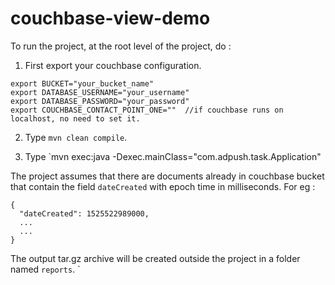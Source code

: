 # couchbase-view-demo

To run the project, at the root level of  the project, do : 

1. First export your couchbase configuration.

```$xslt
export BUCKET="your_bucket_name"
export DATABASE_USERNAME="your_username"
export DATABASE_PASSWORD="your_password"
export COUCHBASE_CONTACT_POINT_ONE=""  //if couchbase runs on localhost, no need to set it.
```

2. Type `mvn clean compile`.

3. Type `mvn exec:java -Dexec.mainClass="com.adpush.task.Application"


The project assumes that there are documents already in couchbase bucket that contain the field `dateCreated` with epoch time in milliseconds. For eg : 
```
{
  "dateCreated": 1525522989000,
  ...
  ...
}
```

The output tar.gz archive will be created outside the project in a folder named `reports`.
`